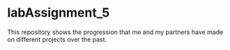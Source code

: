 # labAssignment_5
This repository shows the progression that me and my partners have made on different projects over the past. 
